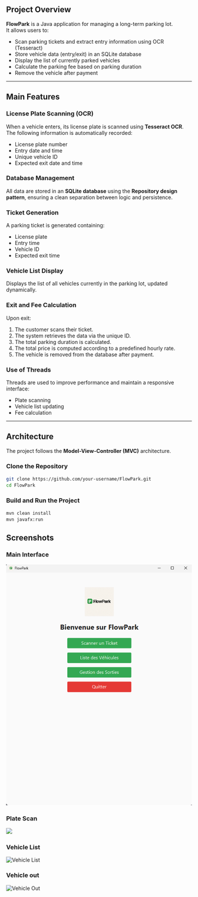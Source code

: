 ## Project Overview

**FlowPark** is a Java application for managing a long-term parking lot.  
It allows users to:
- Scan parking tickets and extract entry information using OCR (Tesseract)
- Store vehicle data (entry/exit) in an SQLite database
- Display the list of currently parked vehicles
- Calculate the parking fee based on parking duration
- Remove the vehicle after payment

---

## Main Features

### License Plate Scanning (OCR)
When a vehicle enters, its license plate is scanned using **Tesseract OCR**.  
The following information is automatically recorded:
- License plate number  
- Entry date and time  
- Unique vehicle ID  
- Expected exit date and time  

### Database Management
All data are stored in an **SQLite database** using the **Repository design pattern**, ensuring a clean separation between logic and persistence.

### Ticket Generation
A parking ticket is generated containing:
- License plate  
- Entry time  
- Vehicle ID  
- Expected exit time  

### Vehicle List Display
Displays the list of all vehicles currently in the parking lot, updated dynamically.

### Exit and Fee Calculation
Upon exit:
1. The customer scans their ticket.  
2. The system retrieves the data via the unique ID.  
3. The total parking duration is calculated.  
4. The total price is computed according to a predefined hourly rate.  
5. The vehicle is removed from the database after payment.

### Use of Threads
Threads are used to improve performance and maintain a responsive interface:
- Plate scanning  
- Vehicle list updating  
- Fee calculation  

---

## Architecture

The project follows the **Model-View-Controller (MVC)** architecture.

### Clone the Repository
```bash
git clone https://github.com/your-username/FlowPark.git
cd FlowPark
```
### Build and Run the Project
```bash
mvn clean install
mvn javafx:run
```
## Screenshots

### Main Interface
![Main Interface](media/Main_screen.png)

### Plate Scan
![](screenshots/ScanTicket.png)

### Vehicle List
![Vehicle List](screenshots/List.png)

### Vehicle out
![Vehicle Out](screenshots/out.png)

